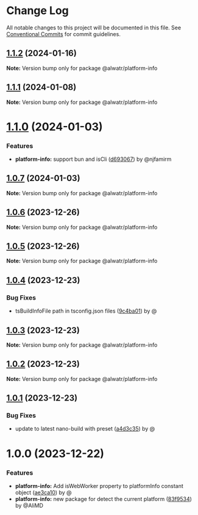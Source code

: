 # Change Log

All notable changes to this project will be documented in this file.
See [Conventional Commits](https://conventionalcommits.org) for commit guidelines.

## [1.1.2](https://github.com/Alwatr/nanolib/compare/@alwatr/platform-info@1.1.1...@alwatr/platform-info@1.1.2) (2024-01-16)

**Note:** Version bump only for package @alwatr/platform-info

## [1.1.1](https://github.com/Alwatr/nanolib/compare/@alwatr/platform-info@1.1.0...@alwatr/platform-info@1.1.1) (2024-01-08)

**Note:** Version bump only for package @alwatr/platform-info

# [1.1.0](https://github.com/Alwatr/nanolib/compare/@alwatr/platform-info@1.0.7...@alwatr/platform-info@1.1.0) (2024-01-03)

### Features

* **platform-info:** support bun and isCli ([d693067](https://github.com/Alwatr/nanolib/commit/d693067b9d8de749d909600cfdc9587a7cd207f4)) by @njfamirm

## [1.0.7](https://github.com/Alwatr/nanolib/compare/@alwatr/platform-info@1.0.6...@alwatr/platform-info@1.0.7) (2024-01-03)

**Note:** Version bump only for package @alwatr/platform-info

## [1.0.6](https://github.com/Alwatr/nanolib/compare/@alwatr/platform-info@1.0.5...@alwatr/platform-info@1.0.6) (2023-12-26)

**Note:** Version bump only for package @alwatr/platform-info

## [1.0.5](https://github.com/Alwatr/nanolib/compare/@alwatr/platform-info@1.0.4...@alwatr/platform-info@1.0.5) (2023-12-26)

**Note:** Version bump only for package @alwatr/platform-info

## [1.0.4](https://github.com/Alwatr/nanolib/compare/@alwatr/platform-info@1.0.3...@alwatr/platform-info@1.0.4) (2023-12-23)

### Bug Fixes

* tsBuildInfoFile path in tsconfig.json files ([9c4ba01](https://github.com/Alwatr/nanolib/commit/9c4ba01afdd6657de4e5feef09bb6ee03d9ce053)) by @

## [1.0.3](https://github.com/Alwatr/nanolib/compare/@alwatr/platform-info@1.0.2...@alwatr/platform-info@1.0.3) (2023-12-23)

**Note:** Version bump only for package @alwatr/platform-info

## [1.0.2](https://github.com/Alwatr/nanolib/compare/@alwatr/platform-info@1.0.1...@alwatr/platform-info@1.0.2) (2023-12-23)

**Note:** Version bump only for package @alwatr/platform-info

## [1.0.1](https://github.com/Alwatr/nanolib/compare/@alwatr/platform-info@1.0.0...@alwatr/platform-info@1.0.1) (2023-12-23)

### Bug Fixes

* update to latest nano-build with preset ([a4d3c35](https://github.com/Alwatr/nanolib/commit/a4d3c35f9d86521312bd16dd9853519f4ed2e0b4)) by @

# 1.0.0 (2023-12-22)

### Features

* **platform-info:** Add isWebWorker property to platformInfo constant object ([ae3ca10](https://github.com/Alwatr/nanolib/commit/ae3ca1097eb9075eb4d730891e8d92768948f43d)) by @
* **platform-info:** new package for detect the current platform ([83f9534](https://github.com/Alwatr/nanolib/commit/83f95346bf0cf00402c6121bcbe4d231ff1739f1)) by @AliMD
